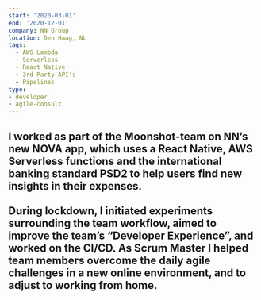 ```yaml
---
start: '2020-03-01'
end: '2020-12-01'
company: NN Group
location: Den Haag, NL
tags:
  - AWS Lambda
  - Serverless
  - React Native
  - 3rd Party API's
  - Pipelines
type:
- developer
- agile-consult
---
```

I worked as part of the Moonshot-team on NN’s new NOVA app, which uses a React Native, AWS Serverless functions and the international banking standard PSD2 to help users find new insights in their expenses.<br><br>During lockdown, I initiated experiments surrounding the team workflow, aimed to improve the team’s “Developer Experience”, and worked on the CI/CD. As Scrum Master I helped team members overcome the daily agile challenges in a new online environment, and to adjust to working from home.
---